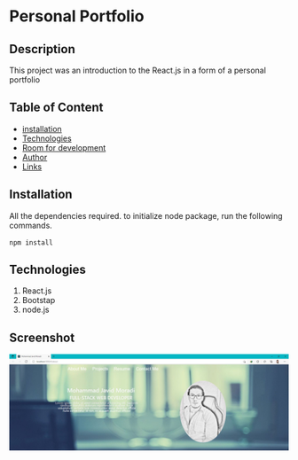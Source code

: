 # Personal Portfolio 
##  Description 
This project was an introduction to the React.js in a form of a personal portfolio

## Table of Content 
- [installation](#Installation) 
- [Technologies](#Technologies)
- [Room for development](#Room)
- [Author](#Author)
- [Links](#Links) 

## Installation 
All the dependencies required. to initialize node package, run the following commands. 
```
npm install
```

## Technologies 
1. React.js 
2. Bootstap 
3. node.js

## Screenshot 
![Screenshot](./src/assets/img/Capture.JPG)
